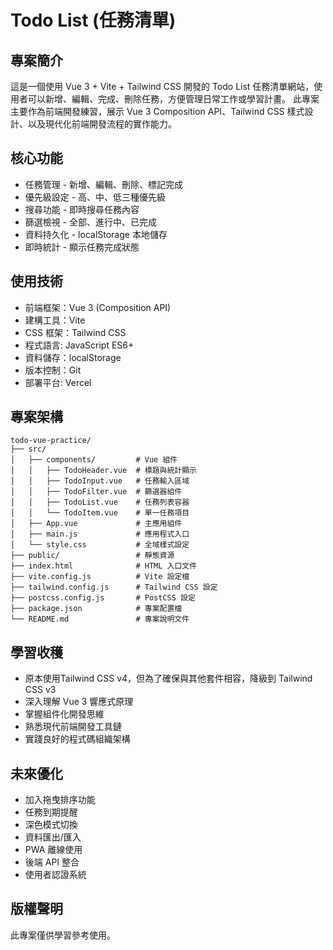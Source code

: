 # Todo List (任務清單)

## 專案簡介
這是一個使用 Vue 3 + Vite + Tailwind CSS 開發的 Todo List 任務清單網站，使用者可以新增、編輯、完成、刪除任務，方便管理日常工作或學習計畫。
此專案主要作為前端開發練習，展示 Vue 3 Composition API、Tailwind CSS 樣式設計、以及現代化前端開發流程的實作能力。

## 核心功能
- 任務管理 - 新增、編輯、刪除、標記完成
- 優先級設定 - 高、中、低三種優先級
- 搜尋功能 - 即時搜尋任務內容
- 篩選檢視 - 全部、進行中、已完成
- 資料持久化 - localStorage 本地儲存
- 即時統計 - 顯示任務完成狀態

## 使用技術
- 前端框架：Vue 3 (Composition API)
- 建構工具：Vite
- CSS 框架：Tailwind CSS
- 程式語言: JavaScript ES6+
- 資料儲存：localStorage
- 版本控制：Git
- 部署平台: Vercel

## 專案架構
```
todo-vue-practice/
├── src/
│   ├── components/         # Vue 組件
│   │   ├── TodoHeader.vue  # 標題與統計顯示
│   │   ├── TodoInput.vue   # 任務輸入區域
│   │   ├── TodoFilter.vue  # 篩選器組件
│   │   ├── TodoList.vue    # 任務列表容器
│   │   └── TodoItem.vue    # 單一任務項目
│   ├── App.vue             # 主應用組件
│   ├── main.js             # 應用程式入口
│   └── style.css           # 全域樣式設定
├── public/                 # 靜態資源
├── index.html              # HTML 入口文件
├── vite.config.js          # Vite 設定檔
├── tailwind.config.js      # Tailwind CSS 設定
├── postcss.config.js       # PostCSS 設定
├── package.json            # 專案配置檔
└── README.md               # 專案說明文件
```

## 學習收穫
- 原本使用Tailwind CSS v4，但為了確保與其他套件相容，降級到 Tailwind CSS v3
- 深入理解 Vue 3 響應式原理
- 掌握組件化開發思維
- 熟悉現代前端開發工具鏈
- 實踐良好的程式碼組織架構

## 未來優化
- 加入拖曳排序功能
- 任務到期提醒
- 深色模式切換
- 資料匯出/匯入
- PWA 離線使用
- 後端 API 整合
- 使用者認證系統

## 版權聲明
此專案僅供學習參考使用。
